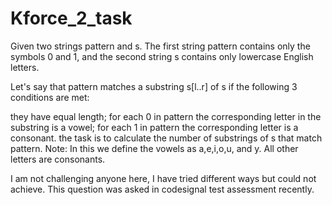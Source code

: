 # Kforce_2_task
Given two strings pattern and s. The first string pattern contains only the symbols 0 and 1, and the second string s contains only lowercase English letters.

Let's say that pattern matches a substring s[l..r] of s if the following 3 conditions are met:

they have equal length;
for each 0 in pattern the corresponding letter in the substring is a vowel;
for each 1 in pattern the corresponding letter is a consonant. the task is to calculate the number of substrings of s that match pattern.
Note: In this we define the vowels as a,e,i,o,u, and y. All other letters are consonants.

I am not challenging anyone here, I have tried different ways but could not achieve. This question was asked in codesignal test assessment recently.
